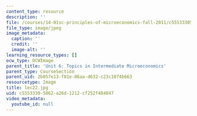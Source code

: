 ```yaml
---
content_type: resource
description: ''
file: /courses/14-01sc-principles-of-microeconomics-fall-2011/c55533305862a26d1212cf252f484047_lec22.jpg
file_type: image/jpeg
image_metadata:
  caption: ''
  credit: ''
  image-alt: ''
learning_resource_types: []
ocw_type: OCWImage
parent_title: 'Unit 6: Topics in Intermediate Microeconomics'
parent_type: CourseSection
parent_uid: 2b057e13-f81e-86aa-d632-c23c1074b663
resourcetype: Image
title: lec22.jpg
uid: c5553330-5862-a26d-1212-cf252f484047
video_metadata:
  youtube_id: null
---
```


